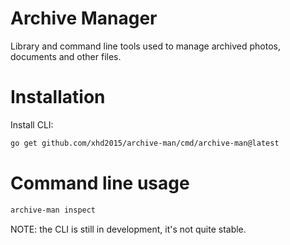 # Archive Manager
Library and command line tools used to manage archived photos, documents and other files.

# Installation
Install CLI:

```sh
go get github.com/xhd2015/archive-man/cmd/archive-man@latest
```

# Command line usage
```sh
archive-man inspect
```

NOTE: the CLI is still in development, it's not quite stable.